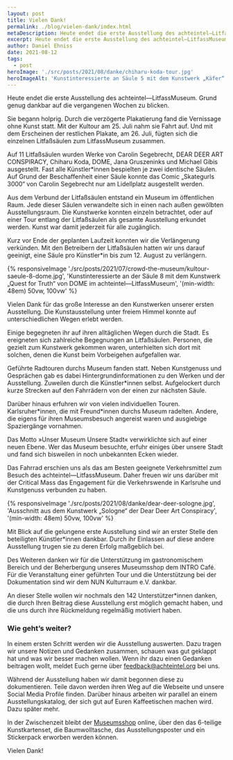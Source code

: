 ```yaml
---
layout: post
title: Vielen Dank!
permalink: ./blog/vielen-dank/index.html
metaDescription: Heute endet die erste Ausstellung des achteintel—LitfassMuseum. Grund genug dankbar auf die vergangenen Wochen zu blicken.
excerpt: Heute endet die erste Ausstellung des achteintel—LitfassMuseum. Grund genug dankbar auf die vergangenen Wochen zu blicken.
author: Daniel Ehniss
date: 2021-08-12
tags:
  - post
heroImage: './src/posts/2021/08/danke/chiharu-koda-tour.jpg'
heroImageAlt: 'Kunstinteressierte an Säule 5 mit dem Kunstwerk „Käfer“ von Chiharu Koda im achteintel—LitfassMuseum'
---
```



Heute endet die erste Ausstellung des achteintel—LitfassMuseum. Grund genug dankbar auf die vergangenen Wochen zu blicken.

Sie begann holprig. Durch die verzögerte Plakatierung fand die Vernissage ohne Kunst statt. Mit der Kultour am 25. Juli nahm sie Fahrt auf. Und mit dem Erscheinen der restlichen Plakate, am 26. Juli, fügten sich die einzelnen Litfaßsäulen zum LitfassMuseum zusammen.

Auf 11 Litfaßsäulen wurden Werke von Carolin Segebrecht, DEAR DEER ART CONSPIRACY, Chiharu Koda, DOME, Jana Gruszeninks und Michael Gibis ausgestellt. Fast alle Künstler\*innen bespielten je zwei identische Säulen. Auf Grund der Beschaffenheit einer Säule konnte das Comic „Skategurls 3000“ von Carolin Segebrecht nur am Lidellplatz ausgestellt werden.

Aus dem Verbund der Litfaßsäulen entstand ein Museum im öffentlichen Raum. Jede dieser Säulen verwandelte sich in einen nach außen gewölbten Ausstellungsraum. Die Kunstwerke konnten einzeln betrachtet, oder auf einer Tour entlang der Litfaßsäulen als gesamte Ausstellung erkundet werden. Kunst war damit jederzeit für alle zugänglich.

Kurz vor Ende der geplanten Laufzeit konnten wir die Verlängerung verkünden. Mit den Betreibern der Litfaßsäulen hatten wir uns darauf geeinigt, eine Säule pro Künstler\*in bis zum 12. August zu verlängern.

{% responsiveImage './src/posts/2021/07/crowd-the-museum/kultour-saeule-8-dome.jpg', 'Kunstinteressierte an der Säule 8 mit dem Kunstwerk „Quest for Truth“ von DOME im achteintel—LitfassMuseum', '(min-width: 48em) 50vw, 100vw' %}

Vielen Dank für das große Interesse an den Kunstwerken unserer ersten Ausstellung. Die Kunstausstellung unter freiem Himmel konnte auf unterschiedlichen Wegen erlebt werden. 

Einige begegneten ihr auf ihren alltäglichen Wegen durch die Stadt. Es ereigneten sich zahlreiche Begegnungen an Litfaßsäulen. Personen, die gezielt zum Kunstwerk gekommen waren, unterhielten sich dort mit solchen, denen die Kunst beim Vorbeigehen aufgefallen war.

Geführte Radtouren durchs Museum fanden statt. Neben Kunstgenuss und Gesprächen gab es dabei Hintergrundinformationen zu den Werken und der Ausstellung. Zuweilen durch die Künstler\*innen selbst. Aufgelockert durch kurze Strecken auf den Fahrrädern von der einen zur nächsten Säule. 

Darüber hinaus erfuhren wir von vielen individuellen Touren. Karlsruher\*innen, die mit Freund\*innen durchs Museum radelten. Andere, die eigens für ihren Museumsbesuch angereist waren und ausgiebige Spaziergänge vornahmen.  

Das Motto »Unser Museum Unsere Stadt« verwirklichte sich auf einer neuen Ebene. Wer das Museum besuchte, erfuhr einiges über unsere Stadt und fand sich bisweilen in noch unbekannten Ecken wieder.

Das Fahrrad erschien uns als das am Besten geeignete Verkehrsmittel zum Besuch des achteintel—LitfassMuseum. Daher freuen wir uns darüber mit der Critical Mass das Engagement für die Verkehrswende in Karlsruhe und Kunstgenuss verbunden zu haben. 

{% responsiveImage './src/posts/2021/08/danke/dear-deer-sologne.jpg', 'Ausschnitt aus dem Kunstwerk „Sologne“ der Dear Deer Art Conspiracy', '(min-width: 48em) 50vw, 100vw' %}

Mit Blick auf die gelungene erste Ausstellung sind wir an erster Stelle den beteiligten Künstler\*innen dankbar. Durch ihr Einlassen auf diese andere Ausstellung trugen sie zu deren Erfolg maßgeblich bei. 

Des Weiteren danken wir für die Unterstützung im gastronomischem Bereich und der Beherbergung unseres Museumsshop dem INTRO Café. Für die Veranstaltung einer geführten Tour und die Unterstützung bei der Dokumentation sind wir dem NUN Kulturraum e.V. dankbar.

An dieser Stelle wollen wir nochmals den 142 Unterstützer\*innen danken, die durch Ihren Beitrag diese Ausstellung erst möglich gemacht haben, und die uns durch ihre Rückmeldung regelmäßig motiviert haben.

### Wie geht’s weiter?

In einem ersten Schritt werden wir die Ausstellung auswerten. Dazu tragen wir unsere Notizen und Gedanken zusammen, schauen was gut geklappt hat und was wir besser machen wollen. Wenn ihr dazu einen Gedanken beitragen wollt, meldet Euch gerne über [feedback@achteintel.org](mailto:feedback@achteintel.org) bei uns. 

Während der Ausstellung haben wir damit begonnen diese zu dokumentieren. Teile davon werden ihren Weg auf die Webseite und unsere Social Media Profile finden. Darüber hinaus arbeiten wir parallel an einem Ausstellungskatalog, der sich gut auf Euren Kaffeetischen machen wird. Dazu später mehr. 

In der Zwischenzeit bleibt der [Museumsshop](/shop/) online, über den das 6-teilige Kunstkartenset, die Baumwolltasche, das Ausstellungsposter und ein Stickerpack erworben werden können.

Vielen Dank!
